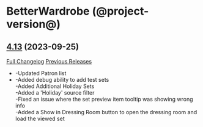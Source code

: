 # BetterWardrobe (@project-version@)

## [4.13](https://github.com/SLOKnightfall/BetterWardrobe/tree/4.13) (2023-09-25)
[Full Changelog](https://github.com/SLOKnightfall/BetterWardrobe/compare/4.12.3...4.13) [Previous Releases](https://github.com/SLOKnightfall/BetterWardrobe/releases)

- -Updated Patron list  
- -Added debug ability to add test sets  
    -Added Additional Holiday Sets  
    -Added a 'Holiday' source filter  
    -Fixed an issue where the set preview item tooltip was showing wrong info  
    -Added a Show in Dressing Room button to open the dressing room and load the viewed set  
